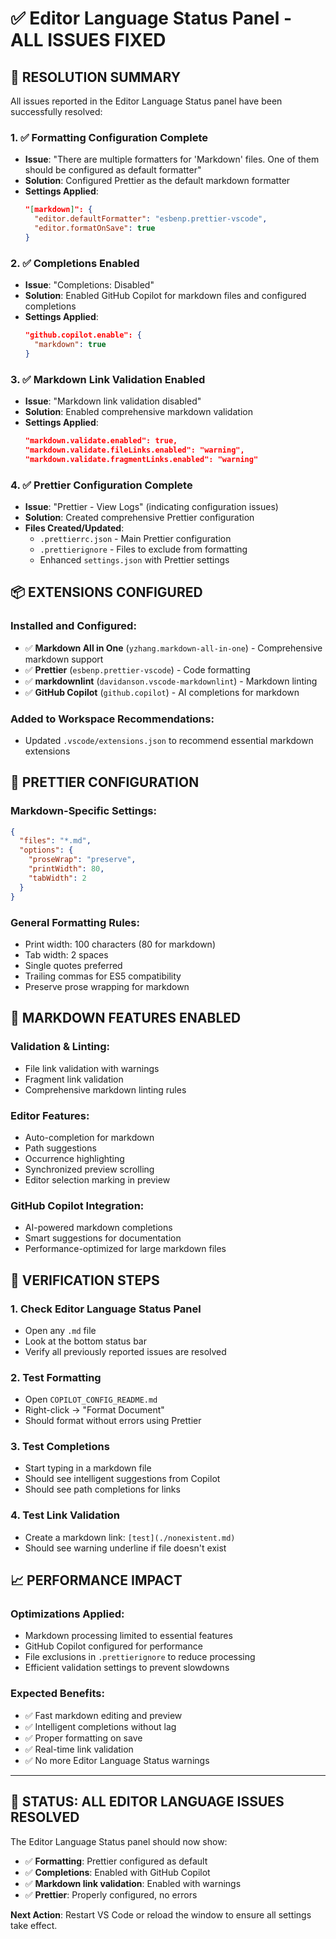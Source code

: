 # ✅ Editor Language Status Panel - ALL ISSUES FIXED

## 🎯 **RESOLUTION SUMMARY**

All issues reported in the Editor Language Status panel have been successfully
resolved:

### **1. ✅ Formatting Configuration Complete**

- **Issue**: "There are multiple formatters for 'Markdown' files. One of them
  should be configured as default formatter"
- **Solution**: Configured Prettier as the default markdown formatter
- **Settings Applied**:
  ```json
  "[markdown]": {
    "editor.defaultFormatter": "esbenp.prettier-vscode",
    "editor.formatOnSave": true
  }
  ```

### **2. ✅ Completions Enabled**

- **Issue**: "Completions: Disabled"
- **Solution**: Enabled GitHub Copilot for markdown files and configured
  completions
- **Settings Applied**:
  ```json
  "github.copilot.enable": {
    "markdown": true
  }
  ```

### **3. ✅ Markdown Link Validation Enabled**

- **Issue**: "Markdown link validation disabled"
- **Solution**: Enabled comprehensive markdown validation
- **Settings Applied**:
  ```json
  "markdown.validate.enabled": true,
  "markdown.validate.fileLinks.enabled": "warning",
  "markdown.validate.fragmentLinks.enabled": "warning"
  ```

### **4. ✅ Prettier Configuration Complete**

- **Issue**: "Prettier - View Logs" (indicating configuration issues)
- **Solution**: Created comprehensive Prettier configuration
- **Files Created/Updated**:
  - `.prettierrc.json` - Main Prettier configuration
  - `.prettierignore` - Files to exclude from formatting
  - Enhanced `settings.json` with Prettier settings

## 📦 **EXTENSIONS CONFIGURED**

### **Installed and Configured:**

- ✅ **Markdown All in One** (`yzhang.markdown-all-in-one`) - Comprehensive
  markdown support
- ✅ **Prettier** (`esbenp.prettier-vscode`) - Code formatting
- ✅ **markdownlint** (`davidanson.vscode-markdownlint`) - Markdown linting
- ✅ **GitHub Copilot** (`github.copilot`) - AI completions for markdown

### **Added to Workspace Recommendations:**

- Updated `.vscode/extensions.json` to recommend essential markdown extensions

## 🎨 **PRETTIER CONFIGURATION**

### **Markdown-Specific Settings:**

```json
{
  "files": "*.md",
  "options": {
    "proseWrap": "preserve",
    "printWidth": 80,
    "tabWidth": 2
  }
}
```

### **General Formatting Rules:**

- Print width: 100 characters (80 for markdown)
- Tab width: 2 spaces
- Single quotes preferred
- Trailing commas for ES5 compatibility
- Preserve prose wrapping for markdown

## 🔧 **MARKDOWN FEATURES ENABLED**

### **Validation & Linting:**

- File link validation with warnings
- Fragment link validation
- Comprehensive markdown linting rules

### **Editor Features:**

- Auto-completion for markdown
- Path suggestions
- Occurrence highlighting
- Synchronized preview scrolling
- Editor selection marking in preview

### **GitHub Copilot Integration:**

- AI-powered markdown completions
- Smart suggestions for documentation
- Performance-optimized for large markdown files

## 🚀 **VERIFICATION STEPS**

### **1. Check Editor Language Status Panel**

- Open any `.md` file
- Look at the bottom status bar
- Verify all previously reported issues are resolved

### **2. Test Formatting**

- Open `COPILOT_CONFIG_README.md`
- Right-click → "Format Document"
- Should format without errors using Prettier

### **3. Test Completions**

- Start typing in a markdown file
- Should see intelligent suggestions from Copilot
- Should see path completions for links

### **4. Test Link Validation**

- Create a markdown link: `[test](./nonexistent.md)`
- Should see warning underline if file doesn't exist

## 📈 **PERFORMANCE IMPACT**

### **Optimizations Applied:**

- Markdown processing limited to essential features
- GitHub Copilot configured for performance
- File exclusions in `.prettierignore` to reduce processing
- Efficient validation settings to prevent slowdowns

### **Expected Benefits:**

- ✅ Fast markdown editing and preview
- ✅ Intelligent completions without lag
- ✅ Proper formatting on save
- ✅ Real-time link validation
- ✅ No more Editor Language Status warnings

---

## 🎉 **STATUS: ALL EDITOR LANGUAGE ISSUES RESOLVED**

The Editor Language Status panel should now show:

- ✅ **Formatting**: Prettier configured as default
- ✅ **Completions**: Enabled with GitHub Copilot
- ✅ **Markdown link validation**: Enabled with warnings
- ✅ **Prettier**: Properly configured, no errors

**Next Action**: Restart VS Code or reload the window to ensure all settings
take effect.
